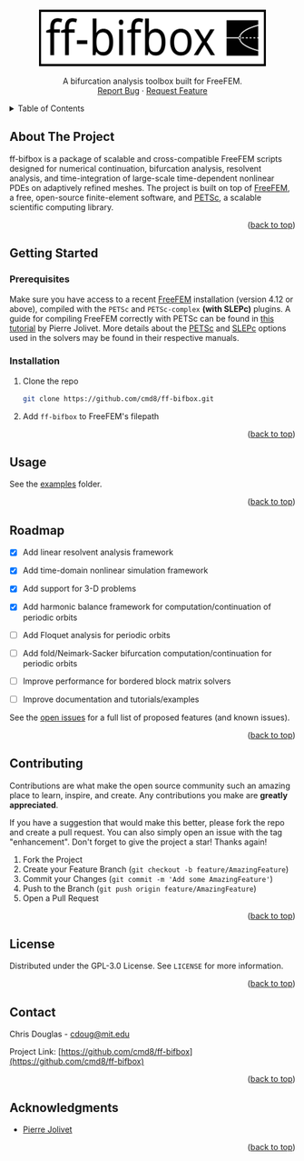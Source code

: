 <!-- TOP -->
<a name="readme-top"></a>

<!-- PROJECT LOGO -->
<br />
<div align="center">
  <a href="https://github.com/cmd8/ff-bifbox">
    <img src="logo.svg" alt="Logo" width="400" height="100">
  </a>

  <p align="center">
    A bifurcation analysis toolbox built for FreeFEM.
    <br />
    <a href="https://github.com/cmd8/ff-bifbox/issues">Report Bug</a>
    ·
    <a href="https://github.com/cmd8/ff-bifbox/issues">Request Feature</a>
  </p>
</div>



<!-- TABLE OF CONTENTS -->
<details>
  <summary>Table of Contents</summary>
  <ol>
    <li>
      <a href="#about-the-project">About The Project</a>
    </li>
    <li>
      <a href="#getting-started">Getting Started</a>
      <ul>
        <li><a href="#prerequisites">Prerequisites</a></li>
        <li><a href="#installation">Installation</a></li>
      </ul>
    </li>
    <li><a href="#usage">Usage</a></li>
    <li><a href="#roadmap">Roadmap</a></li>
    <li><a href="#contributing">Contributing</a></li>
    <li><a href="#license">License</a></li>
    <li><a href="#contact">Contact</a></li>
    <li><a href="#acknowledgments">Acknowledgments</a></li>
  </ol>
</details>



<!-- ABOUT THE PROJECT -->
## About The Project

ff-bifbox is a package of scalable and cross-compatible FreeFEM scripts designed for numerical continuation, bifurcation analysis, resolvent analysis, and time-integration of large-scale time-dependent nonlinear PDEs on adaptively refined meshes. The project is built on top of [FreeFEM](https://freefem.org/), a free, open-source finite-element software, and [PETSc](https://petsc.org/), a scalable scientific computing library.

<p align="right">(<a href="#readme-top">back to top</a>)</p>



<!-- GETTING STARTED -->
## Getting Started
### Prerequisites
Make sure you have access to a recent [FreeFEM](https://freefem.org/) installation (version 4.12 or above), compiled with the `PETSc` and `PETSc-complex` **(with SLEPc)** plugins. A guide for compiling FreeFEM correctly with PETSc can be found in [this tutorial](https://joliv.et/FreeFem-tutorial/) by Pierre Jolivet. More details about the [PETSc](https://petsc.org/release/docs/manual/) and [SLEPc](http://slepc.upv.es/documentation/slepc.pdf) options used in the solvers may be found in their respective manuals.

### Installation

1. Clone the repo
   ```sh
   git clone https://github.com/cmd8/ff-bifbox.git
   ```
2. Add `ff-bifbox` to FreeFEM's filepath

<p align="right">(<a href="#readme-top">back to top</a>)</p>



<!-- USAGE EXAMPLES -->
## Usage

See the [examples](https://github.com/cmd8/ff-bifbox/tree/main/examples) folder.

<p align="right">(<a href="#readme-top">back to top</a>)</p>



<!-- ROADMAP -->
## Roadmap

- [x] Add linear resolvent analysis framework
- [x] Add time-domain nonlinear simulation framework
- [x] Add support for 3-D problems
- [x] Add harmonic balance framework for computation/continuation of periodic orbits
- [ ] Add Floquet analysis for periodic orbits
- [ ] Add fold/Neimark-Sacker bifurcation computation/continuation for periodic orbits
- [ ] Improve performance for bordered block matrix solvers
- [ ] Improve documentation and tutorials/examples


See the [open issues](https://github.com/cmd8/ff-bifbox/issues) for a full list of proposed features (and known issues).

<p align="right">(<a href="#readme-top">back to top</a>)</p>



<!-- CONTRIBUTING -->
## Contributing

Contributions are what make the open source community such an amazing place to learn, inspire, and create. Any contributions you make are **greatly appreciated**.

If you have a suggestion that would make this better, please fork the repo and create a pull request. You can also simply open an issue with the tag "enhancement".
Don't forget to give the project a star! Thanks again!

1. Fork the Project
2. Create your Feature Branch (`git checkout -b feature/AmazingFeature`)
3. Commit your Changes (`git commit -m 'Add some AmazingFeature'`)
4. Push to the Branch (`git push origin feature/AmazingFeature`)
5. Open a Pull Request

<p align="right">(<a href="#readme-top">back to top</a>)</p>



<!-- LICENSE -->
## License

Distributed under the GPL-3.0 License. See `LICENSE` for more information.

<p align="right">(<a href="#readme-top">back to top</a>)</p>



<!-- CONTACT -->
## Contact

Chris Douglas - cdoug@mit.edu

Project Link: [https://github.com/cmd8/ff-bifbox](https://github.com/cmd8/ff-bifbox)

<p align="right">(<a href="#readme-top">back to top</a>)</p>



<!-- ACKNOWLEDGMENTS -->
## Acknowledgments

* [Pierre Jolivet](https://joliv.et/)

<p align="right">(<a href="#readme-top">back to top</a>)</p>
